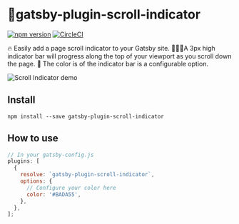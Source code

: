 # 🤳gatsby-plugin-scroll-indicator

[![npm version](https://badge.fury.io/js/gatsby-plugin-scroll-indicator.svg)](https://badge.fury.io/js/gatsby-plugin-scroll-indicator)
[![CircleCI](https://circleci.com/gh/barrymcgee/gatsby-plugin-scroll-indicator/tree/develop.svg?style=svg)](https://circleci.com/gh/barrymcgee/gatsby-plugin-scroll-indicator/tree/develop)


🔥 Easily add a page scroll indicator to your Gatsby site.
👨🏼‍💻A 3px high indicator bar will progress along the top of your viewport as you scroll down the page.
🎨 The color is of the indicator bar is a configurable option.

![Scroll Indicator demo](https://d1c0hjomoutdrw.cloudfront.net/items/170H1P370U03360N0m06/Screen%20Recording%202019-02-19%20at%2001.48%20pm.gif?X-CloudApp-Visitor-Id=2701498 'Scroll Indicator demo')

## Install

`npm install --save gatsby-plugin-scroll-indicator`

## How to use

```javascript
// In your gatsby-config.js
plugins: [
  {
    resolve: `gatsby-plugin-scroll-indicator`,
    options: {
      // Configure your color here
      color: '#BADA55',
    },
  },
];
```
